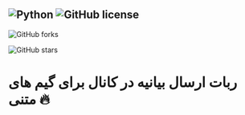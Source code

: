 ![Python](https://img.shields.io/badge/python-3670A0?style=for-the-badge&logo=python&logoColor=ffdd54) ![GitHub license](https://github.com/imahdiahz/tweet/blob/main/LICENSE)
-
![GitHub forks](https://GitHub.com/imahdiahz/tweet/network/)

![GitHub stars](https://github.com/imahdiahz/tweet/stargazers)
# ربات ارسال بیانیه در کانال برای گیم های متنی 🔥